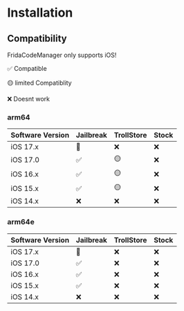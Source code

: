 # Installation

## Compatibility
FridaCodeManager only supports iOS!

✅ Compatible

🟡 limited Compatiblity

❌ Doesnt work

### arm64
<table>
  <thead>
    <tr>
      <th>Software Version</th>
      <th>Jailbreak</th>
      <th>TrollStore</th>
      <th>Stock</th>
    </tr>
  </thead>
  <tbody>
  	<tr>
      <td>iOS 17.x</td>
      <td>🤔</td>
      <td>❌</td>
      <td>❌</td>
    </tr>
    <tr>
      <td>iOS 17.0</td>
      <td>✅</td>
      <td>🟡</td>
      <td>❌</td>
    </tr>
    <tr>
      <td>iOS 16.x</td>
      <td>✅</td>
      <td>🟡</td>
      <td>❌</td>
    </tr>
    <tr>
      <td>iOS 15.x</td>
      <td>✅</td>
      <td>🟡</td>
      <td>❌</td>
    </tr>
    <tr>
      <td>iOS 14.x</td>
      <td>❌</td>
      <td>❌</td>
      <td>❌</td>
    </tr>
  </tbody>
</table>

### arm64e
<table>
  <thead>
    <tr>
      <th>Software Version</th>
      <th>Jailbreak</th>
      <th>TrollStore</th>
      <th>Stock</th>
    </tr>
  </thead>
  <tbody>
  	<tr>
      <td>iOS 17.x</td>
      <td>🤔</td>
      <td>❌</td>
      <td>❌</td>
    </tr>
    <tr>
      <td>iOS 17.0</td>
      <td>✅</td>
      <td>❌</td>
      <td>❌</td>
    </tr>
    <tr>
      <td>iOS 16.x</td>
      <td>✅</td>
      <td>❌</td>
      <td>❌</td>
    </tr>
    <tr>
      <td>iOS 15.x</td>
      <td>✅</td>
      <td>❌</td>
      <td>❌</td>
    </tr>
    <tr>
      <td>iOS 14.x</td>
      <td>❌</td>
      <td>❌</td>
      <td>❌</td>
    </tr>
  </tbody>
</table>